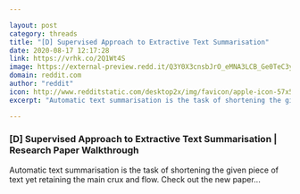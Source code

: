```yaml
---

layout: post
category: threads
title: "[D] Supervised Approach to Extractive Text Summarisation"
date: 2020-08-17 12:17:28
link: https://vrhk.co/2Q1Wt4S
image: https://external-preview.redd.it/Q3Y0X3cnsbJrO_eMNA3LCB_Ge0TeC3yOz9YQKWze_Is.jpg?width=480&height=251.308900524&auto=webp&crop=480:251.308900524,smart&s=0c2ccc6caf13f629d8a58fad4f5335432cbc8b75
domain: reddit.com
author: "reddit"
icon: http://www.redditstatic.com/desktop2x/img/favicon/apple-icon-57x57.png
excerpt: "Automatic text summarisation is the task of shortening the given piece of text yet retaining the main crux and flow. Check out the new paper..."

---
```


### [D] Supervised Approach to Extractive Text Summarisation | Research Paper Walkthrough

Automatic text summarisation is the task of shortening the given piece of text yet retaining the main crux and flow. Check out the new paper...